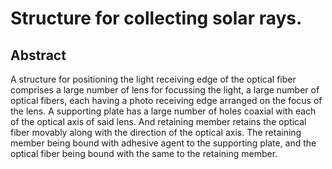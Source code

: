 # Structure for collecting solar rays.

## Abstract
A structure for positioning the light receiving edge of the optical fiber comprises a large number of lens for focussing the light, a large number of optical fibers, each having a photo receiving edge arranged on the focus of the lens. A supporting plate has a large number of holes coaxial with each of the optical axis of said lens. And retaining member retains the optical fiber movably along with the direction of the optical axis. The retaining member being bound with adhesive agent to the supporting plate, and the optical fiber being bound with the same to the retaining member.